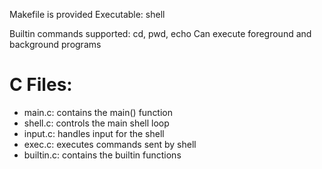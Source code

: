 Makefile is provided
Executable: shell

Builtin commands supported: cd, pwd, echo
Can execute foreground and background programs

C Files:
=======

- main.c:       contains the main() function
- shell.c:      controls the main shell loop
- input.c:      handles input for the shell
- exec.c:       executes commands sent by shell
- builtin.c:    contains the builtin functions
